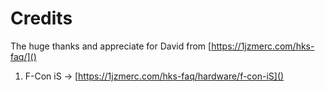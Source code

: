 # **Credits**

The huge thanks and appreciate for David from [https://1jzmerc.com/hks-faq/]()

1. F-Con iS -> [https://1jzmerc.com/hks-faq/hardware/f-con-iS]()
